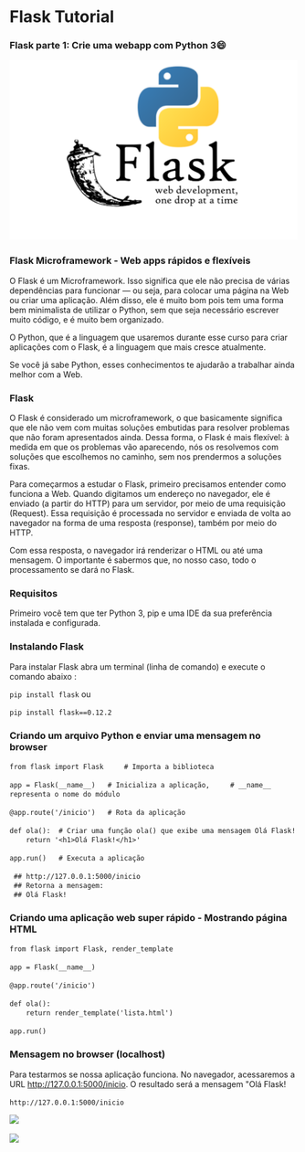 # Flask Tutorial

### Flask parte 1: Crie uma webapp com Python 3😄

  ![](https://github.com/eduardodsr/Flask/blob/master/python/flask-python.png?raw=true)

### Flask Microframework - Web apps rápidos e flexíveis

O Flask é um Microframework. Isso significa que ele não precisa de várias dependências para funcionar — ou seja, para colocar uma página na Web ou criar uma aplicação. 
Além disso, ele é muito bom pois tem uma forma bem minimalista de utilizar o Python, sem que seja necessário escrever muito código, e é muito bem organizado.

O Python, que é a linguagem que usaremos durante esse curso para criar aplicações com o Flask, é a linguagem que mais cresce atualmente. 

Se você já sabe Python, esses conhecimentos te ajudarão a trabalhar ainda melhor com a Web.

### Flask

O Flask é considerado um microframework, o que basicamente significa que ele não vem com muitas soluções embutidas para resolver problemas que não foram apresentados ainda. Dessa forma, o Flask é mais flexível: à medida em que os problemas vão aparecendo, nós os resolvemos com soluções que escolhemos no caminho, sem nos prendermos a soluções fixas.

Para começarmos a estudar o Flask, primeiro precisamos entender como funciona a Web. Quando digitamos um endereço no navegador, ele é enviado (a partir do HTTP) para um servidor, por meio de uma requisição (Request). Essa requisição é processada no servidor e enviada de volta ao navegador na forma de uma resposta (response), também por meio do HTTP.

Com essa resposta, o navegador irá renderizar o HTML ou até uma mensagem. O importante é sabermos que, no nosso caso, todo o processamento se dará no Flask.

### Requisitos

Primeiro você tem que ter Python 3, pip e uma IDE da sua preferência instalada e configurada. 

### Instalando Flask

Para instalar Flask abra um terminal (linha de comando) e execute o comando abaixo :

``` pip install flask ``` ou

``` pip install flask==0.12.2 ```   


### Criando um arquivo Python e enviar uma mensagem no browser

```
from flask import Flask     # Importa a biblioteca

app = Flask(__name__)   # Inicializa a aplicação,     # __name__ representa o nome do módulo

@app.route('/inicio')   # Rota da aplicação

def ola():  # Criar uma função ola() que exibe uma mensagem Olá Flask!
    return '<h1>Olá Flask!</h1>'    

app.run()   # Executa a aplicação

 ## http://127.0.0.1:5000/inicio
 ## Retorna a mensagem: 
 ## Olá Flask!
```

### Criando uma aplicação web super rápido - Mostrando página HTML

```
from flask import Flask, render_template

app = Flask(__name__)

@app.route('/inicio')

def ola():
    return render_template('lista.html')

app.run()
```


###  Mensagem no browser (localhost)

Para testarmos se nossa aplicação funciona. No navegador, acessaremos a URL http://127.0.0.1:5000/inicio. O resultado será a mensagem "Olá Flask!

``` http://127.0.0.1:5000/inicio ```

  ![](https://github.com/eduardodsr/Flask/blob/master/python/Flask.png?raw=true)
  
  
   ![](https://github.com/eduardodsr/Flask/blob/master/python/Flask2.png?raw=true)
  
 

```Fontes: ´´´  https://www.alura.com.br/conteudo/flask-rotas-templates-autenticacao
